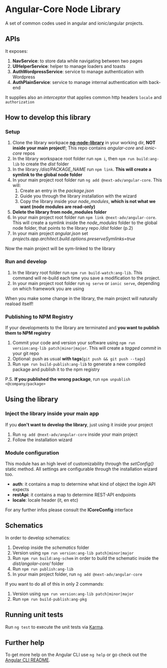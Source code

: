 # Angular-Core Node Library

A set of common codes used in angular and ionic/angular projects.

## APIs

It exposes:

1. **NavService**: to store data while navigating between two pages
2. **UIHelperService**: helper to manage loaders and toasts
3. **AuthWordpressService**: service to manage authentication with Wordpress
4. **AuthPlainService**: service to manage internal authentication with back-end

It supplies also an _interceptor_ that applies common http headers `locale` and `authorization`

## How to develop this library

### Setup

1. Clone the library workpace [**ng-node-library**](https://github.com/next-adv/ng-node-libraries.git) in your working dir, **NOT inside your main project!**; This repo contains _angular-core_ and _ionic-core_ repos
2. In the library workspace root folder run `npm i`, then `npm run build:ang-lib` to create the _dist_ folder
3. In the library */dist/PACKAGE_NAME* run `npm link`. **This will create a symlink to the global node folder**
4. In your main project root folder run `ng add @next-adv/angular-core`. This will:
    1. Create an entry in the _package.json_
    2. Guide you through the library installation with the wizard
    3. Copy the library inside your _node_modules_, **which is not what we want (node modules are read-only)**
5. **Delete the library from node_modules folder**
6. In your main project root folder run `npm link @next-adv/angular-core`. This will create a symlink inside the *node_modules* folder to the global node folder, that points to the library repo _/dist_ folder (p.2)
7. In your main project *angular.json* set *projects.app.architect.build.options.preserveSymlinks=true*

Now the main project will be sym-linked to the library

### Run and develop

1. In the library root folder run `npm run build-watch:ang-lib`. This command will re-build each time you save a modification to the project.
2. In your main project root folder run `ng serve` or `ionic serve`, depending on which framework you are using

When you make some change in the library, the main project will naturally reaload itself!

### Publishing to NPM Registry

If your developments to the library are terminated and **you want to publish them to NPM registry**

1. Commit your code and version your software using `npm run version:ang-lib patch|minor|major`. This will create a *tagged commit* in your git repo
2. Optional: push as usual **with tags**(`git push && git push --tags`)
3. Run `npm run build-publish:ang-lib` to generate a new compiled package and publish it to the npm registry

P.S. **If you published the wrong package**, run `npm unpublish <@company/package>`

## Using the library

### Inject the library inside your main app

If you **don't want to develop the library**, just using it inside your project

1. Run `ng add @next-adv/angular-core` inside your main project
2. Follow the installation wizard

### Module configuration

This module has an high level of customizability through the *setConfig()* static method.
All settings are configurable through the installation wizard too.

* **auth**: it contains a map to determine what kind of object the *login* API expects
* **restApi**: it contains a map to determine REST-API endpoints
* **locale**: locale header (it, en etc)

For any further infos please consult the **ICoreConfig** interface

## Schematics

In order to develop schematics:

1. Develop inside the _schematics_ folder
2. Version using `npm run version:ang-lib patch|minor|major`
3. Run `npm run build:ang-schem` in order to build the schematic inside the _dist/angolar-core/_ folder
4. Run `npm run publish:ang-lib`
5. In your main project folder, run `ng add @next-adv/angular-core`

If you want to do all of this in only 2 commands:

1. Version using `npm run version:ang-lib patch|minor|major`
2. Run `npm run build-publish:ang-pkg`

## Running unit tests

Run `ng test` to execute the unit tests via [Karma](https://karma-runner.github.io).

## Further help

To get more help on the Angular CLI use `ng help` or go check out the [Angular CLI README](https://github.com/angular/angular-cli/blob/master/README.md).
